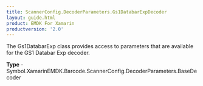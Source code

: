 ```yaml
---
title: ScannerConfig.DecoderParameters.Gs1DatabarExpDecoder
layout: guide.html
product: EMDK For Xamarin
productversion: '2.0'
---
```

The Gs1DatabarExp class provides access to parameters that are available for the GS1 Databar Exp decoder.

**Type** - Symbol.XamarinEMDK.Barcode.ScannerConfig.DecoderParameters.BaseDecoder












